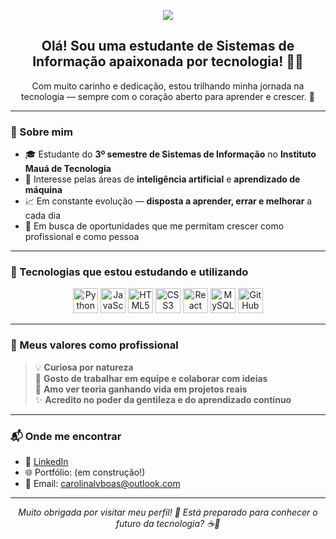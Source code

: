 
<p align="center">
  <img src="https://capsule-render.vercel.app/api?type=waving&color=6a11cb&height=200&section=header&text=Seja%20bem-vindo(a)%20💻✨&fontSize=30&fontColor=ffffff" />
</p>

<h2 align="center">Olá! Sou uma estudante de Sistemas de Informação apaixonada por tecnologia! 👩‍💻</h2>

<p align="center">
  Com muito carinho e dedicação, estou trilhando minha jornada na tecnologia — sempre com o coração aberto para aprender e crescer. 💜
</p>

---

### 🌸 Sobre mim
- 🎓 Estudante do **3º semestre de Sistemas de Informação** no <strong>Instituto Mauá de Tecnologia</strong>
- 🤖 Interesse pelas áreas de **inteligência artificial** e **aprendizado de máquina**
- 📈 Em constante evolução — **disposta a aprender, errar e melhorar** a cada dia
- 💼 Em busca de oportunidades que me permitam crescer como profissional e como pessoa

---

### 💼 Tecnologias que estou estudando e utilizando
<div align="center">
  <img src="https://cdn.jsdelivr.net/gh/devicons/devicon/icons/python/python-original.svg" width="40" height="40" title="Python" />
  <img src="https://cdn.jsdelivr.net/gh/devicons/devicon/icons/javascript/javascript-original.svg" width="40" height="40" title="JavaScript" />
  <img src="https://cdn.jsdelivr.net/gh/devicons/devicon/icons/html5/html5-original.svg" width="40" height="40" title="HTML5" />
  <img src="https://cdn.jsdelivr.net/gh/devicons/devicon/icons/css3/css3-original.svg" width="40" height="40" title="CSS3" />
  <img src="https://cdn.jsdelivr.net/gh/devicons/devicon/icons/react/react-original.svg" width="40" height="40" title="React" />
  <img src="https://cdn.jsdelivr.net/gh/devicons/devicon/icons/mysql/mysql-original.svg" width="40" height="40" title="MySQL" />
  <img src="https://cdn.jsdelivr.net/gh/devicons/devicon/icons/github/github-original.svg" width="40" height="40" title="GitHub" />
</div>

---

### 🌱 Meus valores como profissional
> 💡 **Curiosa por natureza**  
> 🤝 **Gosto de trabalhar em equipe e colaborar com ideias**  
> 🚀 **Amo ver teoria ganhando vida em projetos reais**  
> ✨ **Acredito no poder da gentileza e do aprendizado contínuo**

---

### 📬 Onde me encontrar
- 💼 [LinkedIn](https://www.linkedin.com/in/lvbcarol/)  
- 🌐 Portfólio: (em construção!)
- 📧 Email: carolinalvboas@outlook.com

---

<p align="center">
  <i>Muito obrigada por visitar meu perfil! 💖  
  Está preparado para conhecer o futuro da tecnologia? ☕🚀</i>
</p>



